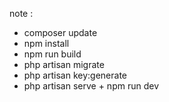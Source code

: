 note :

- composer update
- npm install
- npm run build
- php artisan migrate
- php artisan key:generate
- php artisan serve + npm run dev